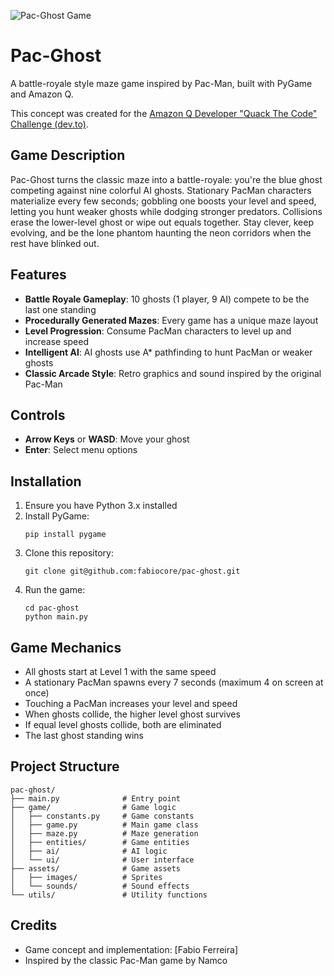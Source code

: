 ![Pac-Ghost Game](https://github.com/fabiocore/pac-ghost/tree/main/screenshots/game.png)

# Pac-Ghost

A battle-royale style maze game inspired by Pac-Man, built with PyGame and Amazon Q.

This concept was created for the [Amazon Q Developer "Quack The Code" Challenge (dev.to)](https://dev.to/challenges/aws-amazon-q-v2025-04-30).

## Game Description

Pac-Ghost turns the classic maze into a battle-royale: you're the blue ghost competing against nine colorful AI ghosts. Stationary PacMan characters materialize every few seconds; gobbling one boosts your level and speed, letting you hunt weaker ghosts while dodging stronger predators. Collisions erase the lower-level ghost or wipe out equals together. Stay clever, keep evolving, and be the lone phantom haunting the neon corridors when the rest have blinked out.

## Features

- **Battle Royale Gameplay**: 10 ghosts (1 player, 9 AI) compete to be the last one standing
- **Procedurally Generated Mazes**: Every game has a unique maze layout
- **Level Progression**: Consume PacMan characters to level up and increase speed
- **Intelligent AI**: AI ghosts use A* pathfinding to hunt PacMan or weaker ghosts
- **Classic Arcade Style**: Retro graphics and sound inspired by the original Pac-Man

## Controls

- **Arrow Keys** or **WASD**: Move your ghost
- **Enter**: Select menu options

## Installation

1. Ensure you have Python 3.x installed
2. Install PyGame:
   ```
   pip install pygame
   ```
3. Clone this repository:
   ```
   git clone git@github.com:fabiocore/pac-ghost.git
   ```
4. Run the game:
   ```
   cd pac-ghost
   python main.py
   ```

## Game Mechanics

- All ghosts start at Level 1 with the same speed
- A stationary PacMan spawns every 7 seconds (maximum 4 on screen at once)
- Touching a PacMan increases your level and speed
- When ghosts collide, the higher level ghost survives
- If equal level ghosts collide, both are eliminated
- The last ghost standing wins

## Project Structure

```
pac-ghost/
├── main.py              # Entry point
├── game/                # Game logic
│   ├── constants.py     # Game constants
│   ├── game.py          # Main game class
│   ├── maze.py          # Maze generation
│   ├── entities/        # Game entities
│   ├── ai/              # AI logic
│   └── ui/              # User interface
├── assets/              # Game assets
│   ├── images/          # Sprites
│   └── sounds/          # Sound effects
└── utils/               # Utility functions
```

## Credits

- Game concept and implementation: [Fabio Ferreira]
- Inspired by the classic Pac-Man game by Namco
